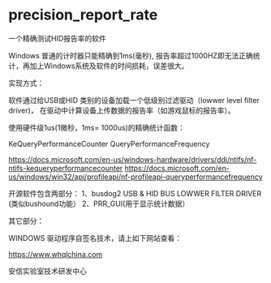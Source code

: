 # precision_report_rate
一个精确测试HID报告率的软件

Windows 普通的计时器只能精确到1ms(毫秒), 报告率超过1000HZ即无法正确统计，再加上Windows系统及软件的时间损耗，误差很大。

实现方式：

软件通过给USB或HID 类别的设备加载一个低级别过滤驱动（lowwer level filter driver)，
在驱动中计算设备上传数据的报告率（如游戏鼠标的报告率）。

使用硬件级1us(1微秒，1ms= 1000us)的精确统计函数：

KeQueryPerformanceCounter 
QueryPerformanceFrequency 

https://docs.microsoft.com/en-us/windows-hardware/drivers/ddi/ntifs/nf-ntifs-kequeryperformancecounter
https://docs.microsoft.com/en-us/windows/win32/api/profileapi/nf-profileapi-queryperformancefrequency

开源软件包含两部分：
1、busdog2 USB & HID BUS LOWWER FILTER DRIVER (类似bushound功能）
2、PRR_GUI(用于显示统计数据）

其它部分：

WINDOWS 驱动程序自签名技术，请上如下网站查看：

https://www.whqlchina.com

安信实验室技术研发中心
